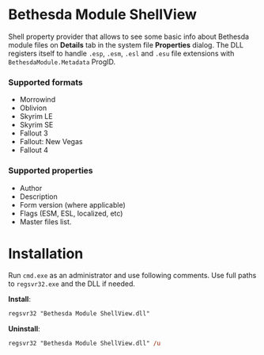 # Bethesda Module ShellView
Shell property provider that allows to see some basic info about Bethesda module files on **Details** tab in the system file **Properties** dialog. The DLL registers itself to handle `.esp`, `.esm`, `.esl` and `.esu` file extensions with `BethesdaModule.Metadata` ProgID.

### Supported formats
- Morrowind
- Oblivion
- Skyrim LE
- Skyrim SE
- Fallout 3
- Fallout: New Vegas
- Fallout 4

### Supported properties
- Author
- Description
- Form version (where applicable)
- Flags (ESM, ESL, localized, etc)
- Master files list.

# Installation
Run `cmd.exe` as an administrator and use following comments. Use full paths to `regsvr32.exe` and the DLL if needed.

**Install**:
```ps
regsvr32 "Bethesda Module ShellView.dll"
```

**Uninstall**:
```ps
regsvr32 "Bethesda Module ShellView.dll" /u
```
